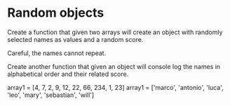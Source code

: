 # Random objects

Create a function that given two arrays will create an object with randomly selected names as values and a random score.

Careful, the names cannot repeat.

Create another function that given an object will console log the names in alphabetical order and their related score.

array1 = [4, 7, 2, 9, 12, 22, 66, 234, 1, 23]
array1 = ['marco', 'antonio', 'luca', 'leo', 'mary', 'sebastian', 'will']
